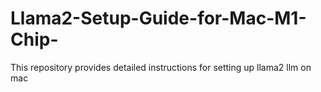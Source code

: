 # Llama2-Setup-Guide-for-Mac-M1-Chip-
 This repository provides detailed instructions for setting up llama2 llm on mac
